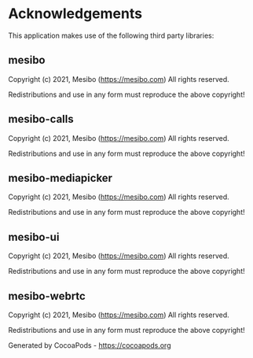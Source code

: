 # Acknowledgements
This application makes use of the following third party libraries:

## mesibo

Copyright (c) 2021, Mesibo (https://mesibo.com)
All rights reserved.

Redistributions and use in any form must reproduce the above copyright!


## mesibo-calls

Copyright (c) 2021, Mesibo (https://mesibo.com)
All rights reserved.

Redistributions and use in any form must reproduce the above copyright!


## mesibo-mediapicker

Copyright (c) 2021, Mesibo (https://mesibo.com)
All rights reserved.

Redistributions and use in any form must reproduce the above copyright!


## mesibo-ui

Copyright (c) 2021, Mesibo (https://mesibo.com)
All rights reserved.

Redistributions and use in any form must reproduce the above copyright!


## mesibo-webrtc

Copyright (c) 2021, Mesibo (https://mesibo.com)
All rights reserved.

Redistributions and use in any form must reproduce the above copyright!

Generated by CocoaPods - https://cocoapods.org
